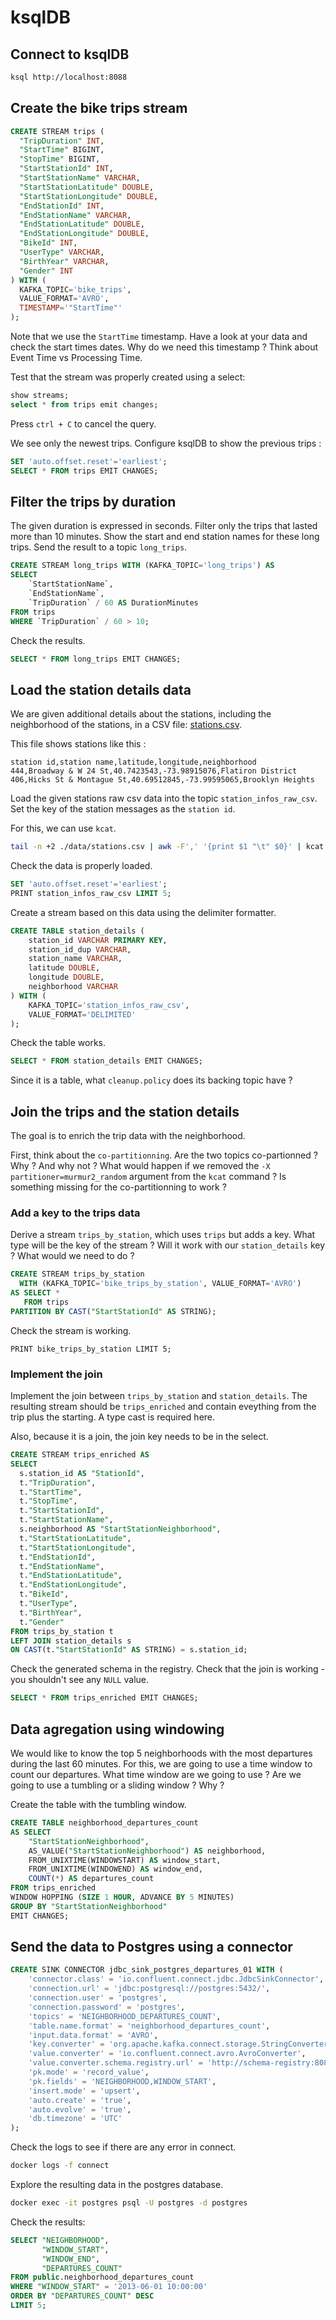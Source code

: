 # ksqlDB
## Connect to ksqlDB
```sh
ksql http://localhost:8088
```

## Create the bike trips stream
```sql
CREATE STREAM trips (
  "TripDuration" INT,
  "StartTime" BIGINT,
  "StopTime" BIGINT,
  "StartStationId" INT,
  "StartStationName" VARCHAR,
  "StartStationLatitude" DOUBLE,
  "StartStationLongitude" DOUBLE,
  "EndStationId" INT,
  "EndStationName" VARCHAR,
  "EndStationLatitude" DOUBLE,
  "EndStationLongitude" DOUBLE,
  "BikeId" INT,
  "UserType" VARCHAR,
  "BirthYear" VARCHAR,
  "Gender" INT
) WITH (
  KAFKA_TOPIC='bike_trips',
  VALUE_FORMAT='AVRO',
  TIMESTAMP='"StartTime"'
);
```
Note that we use the `StartTime` timestamp. 
Have a look at your data and check the start times dates.
Why do we need this timestamp ? Think about Event Time vs Processing Time.

Test that the stream was properly created using a select:
```sql
show streams;
select * from trips emit changes;
```
Press `ctrl + C` to cancel the query.

We see only the newest trips. Configure ksqlDB to show the previous trips :
```sql
SET 'auto.offset.reset'='earliest';
SELECT * FROM trips EMIT CHANGES;
```

## Filter the trips by duration
The given duration is expressed in seconds.
Filter only the trips that lasted more than 10 minutes.
Show the start and end station names for these long trips.
Send the result to a topic `long_trips`.
```sql
CREATE STREAM long_trips WITH (KAFKA_TOPIC='long_trips') AS
SELECT
    `StartStationName`,
    `EndStationName`,
    `TripDuration` / 60 AS DurationMinutes
FROM trips
WHERE `TripDuration` / 60 > 10;
```
Check the results.
```sql
SELECT * FROM long_trips EMIT CHANGES;
```

## Load the station details data
We are given additional details about the stations, including the neighborhood of the stations, in a CSV file: [stations.csv](/data/stations.csv).

This file shows stations like this :
```text
station id,station name,latitude,longitude,neighborhood
444,Broadway & W 24 St,40.7423543,-73.98915076,Flatiron District
406,Hicks St & Montague St,40.69512845,-73.99595065,Brooklyn Heights
```
Load the given stations raw csv data into the topic `station_infos_raw_csv`. Set the key of the station messages as the `station id`.

For this, we can use `kcat`.
```sh
tail -n +2 ./data/stations.csv | awk -F',' '{print $1 "\t" $0}' | kcat -b kafka:9092 -t station_infos_raw_csv -P -K $'\t' -X partitioner=murmur2_random
```
Check the data is properly loaded. 
```sql
SET 'auto.offset.reset'='earliest';
PRINT station_infos_raw_csv LIMIT 5;
```
Create a stream based on this data using the delimiter formatter.
``` sql
CREATE TABLE station_details (
    station_id VARCHAR PRIMARY KEY,
    station_id_dup VARCHAR,
    station_name VARCHAR,
    latitude DOUBLE,
    longitude DOUBLE,
    neighborhood VARCHAR
) WITH (
    KAFKA_TOPIC='station_infos_raw_csv',
    VALUE_FORMAT='DELIMITED'
);
```
Check the table works.
```sql
SELECT * FROM station_details EMIT CHANGES;
```
Since it is a table, what `cleanup.policy` does its backing topic have ?

## Join the trips and the station details

The goal is to enrich the trip data with the neighborhood.

First, think about the `co-partitionning`. Are the two topics co-partionned ? Why ? And why not ?
What would happen if we removed the `-X partitioner=murmur2_random` argument from the `kcat` command ?
Is something missing for the co-partitionning to work ?

### Add a key to the trips data

Derive a stream `trips_by_station`, which uses `trips` but adds a key.
What type will be the key of the stream ? Will it work with our `station_details` key ? What would we need to do ?
```sql
CREATE STREAM trips_by_station
  WITH (KAFKA_TOPIC='bike_trips_by_station', VALUE_FORMAT='AVRO')
AS SELECT *
   FROM trips
PARTITION BY CAST("StartStationId" AS STRING);
```
Check the stream is working.
```
PRINT bike_trips_by_station LIMIT 5;
```

### Implement the join
Implement the join between `trips_by_station` and `station_details`. The resulting stream should be `trips_enriched` and contain eveything from the trip plus the starting. A type cast is required here.

Also, because it is a join, the join key needs to be in the select.
```sql
CREATE STREAM trips_enriched AS
SELECT
  s.station_id AS "StationId",
  t."TripDuration",
  t."StartTime",
  t."StopTime",
  t."StartStationId",
  t."StartStationName",
  s.neighborhood AS "StartStationNeighborhood",
  t."StartStationLatitude",
  t."StartStationLongitude",
  t."EndStationId",
  t."EndStationName",
  t."EndStationLatitude",
  t."EndStationLongitude",
  t."BikeId",
  t."UserType",
  t."BirthYear",
  t."Gender"
FROM trips_by_station t
LEFT JOIN station_details s 
ON CAST(t."StartStationId" AS STRING) = s.station_id;
```
Check the generated schema in the registry.
Check that the join is working - you shouldn't see any `NULL` value.
```sql
SELECT * FROM trips_enriched EMIT CHANGES;
```

## Data agregation using windowing
We would like to know the top 5 neighborhoods with the most departures during the last 60 minutes.
For this, we are going to use a time window to count our departures.
What time window are we going to use ? Are we going to use a tumbling or a sliding window ? Why ?

Create the table with the tumbling window.
```sql
CREATE TABLE neighborhood_departures_count 
AS SELECT 
    "StartStationNeighborhood",
    AS_VALUE("StartStationNeighborhood") AS neighborhood,
    FROM_UNIXTIME(WINDOWSTART) AS window_start,
    FROM_UNIXTIME(WINDOWEND) AS window_end,
    COUNT(*) AS departures_count
FROM trips_enriched
WINDOW HOPPING (SIZE 1 HOUR, ADVANCE BY 5 MINUTES)
GROUP BY "StartStationNeighborhood"
EMIT CHANGES;
```

## Send the data to Postgres using a connector

```sql
CREATE SINK CONNECTOR jdbc_sink_postgres_departures_01 WITH (
    'connector.class' = 'io.confluent.connect.jdbc.JdbcSinkConnector',
    'connection.url' = 'jdbc:postgresql://postgres:5432/',
    'connection.user' = 'postgres',                          
    'connection.password' = 'postgres',                      
    'topics' = 'NEIGHBORHOOD_DEPARTURES_COUNT',              
    'table.name.format' = 'neighborhood_departures_count',   
    'input.data.format' = 'AVRO',                            
    'key.converter' = 'org.apache.kafka.connect.storage.StringConverter',
    'value.converter' = 'io.confluent.connect.avro.AvroConverter',
    'value.converter.schema.registry.url' = 'http://schema-registry:8081',
    'pk.mode' = 'record_value',
    'pk.fields' = 'NEIGHBORHOOD,WINDOW_START',
    'insert.mode' = 'upsert',
    'auto.create' = 'true',
    'auto.evolve' = 'true',
    'db.timezone' = 'UTC'
);
```
Check the logs to see if there are any error in connect.
```sh
docker logs -f connect
```
Explore the resulting data in the postgres database.
```sh
docker exec -it postgres psql -U postgres -d postgres
```
Check the results:
```sql
SELECT "NEIGHBORHOOD",
       "WINDOW_START",
       "WINDOW_END",
       "DEPARTURES_COUNT"
FROM public.neighborhood_departures_count
WHERE "WINDOW_START" = '2013-06-01 10:00:00'
ORDER BY "DEPARTURES_COUNT" DESC
LIMIT 5;
```